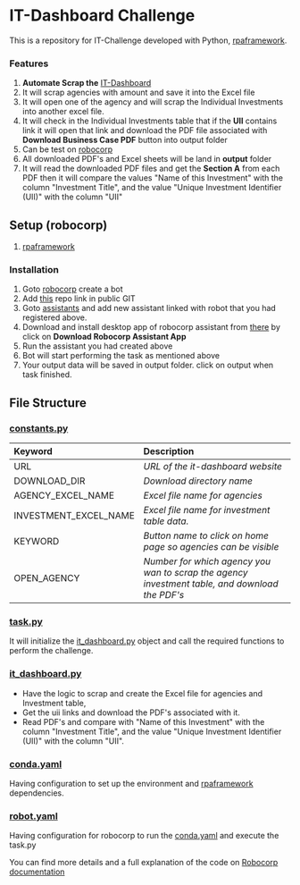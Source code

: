 # IT-Dashboard Challenge

This is a repository for IT-Challenge developed with Python, [rpaframework](https://rpaframework.org/releasenotes.html).
### Features

1. **Automate Scrap the** [IT-Dashboard](https://itdashboard.gov/)
2. It will scrap agencies with amount and save it into the Excel file
3. It will open one of the agency and will scrap the Individual Investments into another excel file.
4. It will check in the Individual Investments table that if the **UII** contains link it will open that link and download the PDF file associated with **Download Business Case PDF** button into output folder  
5. Can be test on [robocorp](https://cloud.robocorp.com/)
6. All downloaded PDF's and Excel sheets will be land in **output** folder
7. It will read the downloaded PDF files and get the **Section A** from each PDF then it will compare the values "Name of this Investment" with the column "Investment Title", and the value "Unique Investment Identifier (UII)" with the column "UII"

## Setup (robocorp)

1. [rpaframework](https://rpaframework.org/releasenotes.html)

### Installation

1. Goto [robocorp](https://cloud.robocorp.com/taskoeneg/task/robots) create a bot
2. Add [this](https://github.com/Us-manArshad/it-dashboard.git) repo link in public GIT
3. Goto [assistants](https://cloud.robocorp.com/taskoeneg/task/assistants) and add new assistant linked with robot that you had registered above. 
4. Download and install desktop app of robocorp assistant from [there](https://cloud.robocorp.com/taskoeneg/task/assistants) by click on **Download Robocorp Assistant App**
5. Run the assistant you had created above
6. Bot will start performing the task as mentioned above
7. Your output data will be saved in output folder. click on output when task finished.


## File Structure
### [constants.py](https://github.com/Us-manArshad/it-dashboard-challenge/blob/master/constants.py)

Keyword | Description
| :--- | :---
URL  | *URL of the it-dashboard website*
DOWNLOAD_DIR  | *Download directory name*
AGENCY_EXCEL_NAME  | *Excel file name for agencies*
INVESTMENT_EXCEL_NAME  | *Excel file name for investment table data.*
KEYWORD  | *Button name to click on home page so agencies can be visible*
OPEN_AGENCY  | *Number for which agency you wan to scrap the agency investment table, and download the PDF's*

### [task.py](https://github.com/Us-manArshad/it-dashboard-challenge/blob/master/task.py)
It will initialize the [it_dashboard.py](https://github.com/Us-manArshad/it-dashboard-challenge/blob/master/it_dashboard.py) object and call the 
required functions to perform the challenge.

### [it_dashboard.py](https://github.com/Us-manArshad/it-dashboard-challenge/blob/master/it_dashboard.py)
- Have the logic to scrap and create the Excel file for agencies and Investment table,
- Get the uii links and download the PDF's associated with it.
- Read PDF's and compare with "Name of this Investment" with the column "Investment Title", and the value "Unique Investment Identifier (UII)" with the column "UII".

### [conda.yaml](https://github.com/Us-manArshad/it-dashboard-challenge/blob/master/conda.yaml)
Having configuration to set up the environment and [rpaframework](https://rpaframework.org/releasenotes.html) dependencies.

### [robot.yaml](https://github.com/Us-manArshad/it-dashboard-challenge/blob/master/conda.yaml)
Having configuration for robocorp to run the [conda.yaml](https://github.com/Us-manArshad/it-dashboard-challenge/blob/master/conda.yaml) and execute the task.py


You can find more details and a full explanation of the code on [Robocorp documentation](https://robocorp.com/docs/development-guide/browser/rpa-form-challenge)
